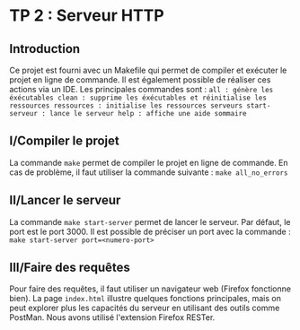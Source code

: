 # TP 2 : Serveur HTTP

## Introduction
Ce projet est fourni avec un Makefile qui permet de compiler et exécuter le projet en ligne de commande. Il est également possible de réaliser ces actions via un IDE. Les principales commandes sont :
  `all : génère les éxécutables
  clean : supprime les éxécutables et réinitialise les ressources
  ressources : initialise les ressources serveurs
  start-serveur : lance le serveur
  help : affiche une aide sommaire`

## I/Compiler le projet
La commande `make` permet de compiler le projet en ligne de commande. En cas de problème, il faut utiliser la commande suivante :
  `make all_no_errors`

## II/Lancer le serveur
La commande `make start-server` permet de lancer le serveur. Par défaut, le port est le port 3000. Il est possible de préciser un port avec la commande :
  `make start-server port=<numero-port>`

## III/Faire des requêtes
Pour faire des requêtes, il faut utiliser un navigateur web (Firefox fonctionne bien). La page `index.html` illustre quelques fonctions principales, mais on peut explorer plus les capacités du serveur en utilisant des outils comme PostMan. Nous avons utilisé l'extension Firefox RESTer.
